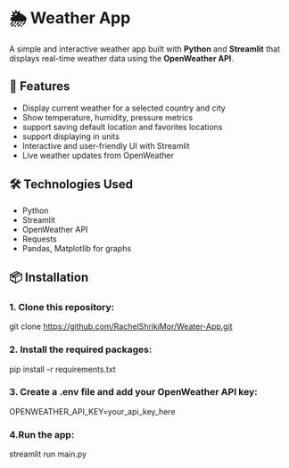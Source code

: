 # 🌦️ Weather App

A simple and interactive weather app built with **Python** and **Streamlit** that displays real-time weather data using the **OpenWeather API**.

## 🚀 Features

- Display current weather for a selected country and city
- Show temperature, humidity, pressure metrics
- support saving default location and favorites locations
- support displaying in units
- Interactive and user-friendly UI with Streamlit
- Live weather updates from OpenWeather

## 🛠️ Technologies Used

- Python
- Streamlit
- OpenWeather API
- Requests
- Pandas, Matplotlib for graphs

## 📦 Installation

### 1. Clone this repository:

git clone https://github.com/RachelShrikiMor/Weater-App.git

### 2. Install the required packages:

pip install -r requirements.txt

### 3. Create a .env file and add your OpenWeather API key:

OPENWEATHER_API_KEY=your_api_key_here

### 4.Run the app:

streamlit run main.py




